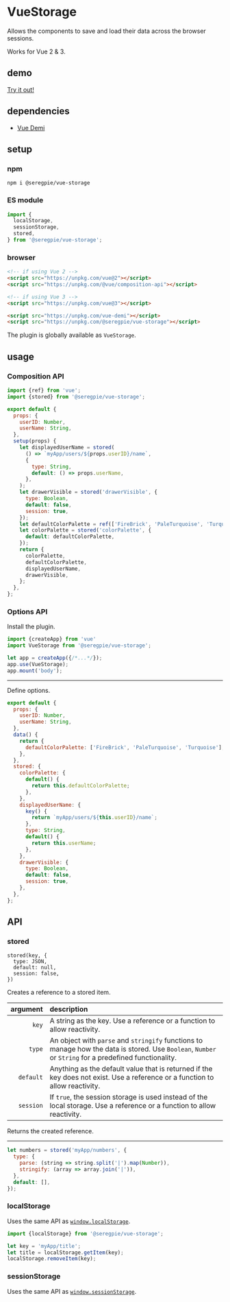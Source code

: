 # VueStorage

Allows the components to save and load their data across the browser sessions.

Works for Vue 2 & 3.

## demo

[Try it out!](https://seregpie.github.io/VueStorage/)

## dependencies

- [Vue Demi](https://github.com/antfu/vue-demi)

## setup

### npm

```shell
npm i @seregpie/vue-storage
```

### ES module

```javascript
import {
  localStorage,
  sessionStorage,
  stored,
} from '@seregpie/vue-storage';
```

### browser

```html
<!-- if using Vue 2 -->
<script src="https://unpkg.com/vue@2"></script>
<script src="https://unpkg.com/@vue/composition-api"></script>

<!-- if using Vue 3 -->
<script src="https://unpkg.com/vue@3"></script>

<script src="https://unpkg.com/vue-demi"></script>
<script src="https://unpkg.com/@seregpie/vue-storage"></script>
```

The plugin is globally available as `VueStorage`.

## usage

### Composition API

```javascript
import {ref} from 'vue';
import {stored} from '@seregpie/vue-storage';

export default {
  props: {
    userID: Number,
    userName: String,
  },
  setup(props) {
    let displayedUserName = stored(
      () => `myApp/users/${props.userID}/name`,
      {
        type: String,
        default: () => props.userName,
      },
    );
    let drawerVisible = stored('drawerVisible', {
      type: Boolean,
      default: false,
      session: true,
    });
    let defaultColorPalette = ref(['FireBrick', 'PaleTurquoise', 'Turquoise']);
    let colorPalette = stored('colorPalette', {
      default: defaultColorPalette,
    });
    return {
      colorPalette,
      defaultColorPalette,
      displayedUserName,
      drawerVisible,
    };
  },
};
```

### Options API

Install the plugin.

```javascript
import {createApp} from 'vue'
import VueStorage from '@seregpie/vue-storage';

let app = createApp({/*...*/});
app.use(VueStorage);
app.mount('body');
```

---

Define options.

```javascript
export default {
  props: {
    userID: Number,
    userName: String,
  },
  data() {
    return {
      defaultColorPalette: ['FireBrick', 'PaleTurquoise', 'Turquoise'],
    },
  },
  stored: {
    colorPalette: {
      default() {
        return this.defaultColorPalette;
      },
    },
    displayedUserName: {
      key() {
        return `myApp/users/${this.userID}/name`;
      },
      type: String,
      default() {
        return this.userName;
      },
    },
    drawerVisible: {
      type: Boolean,
      default: false,
      session: true,
    },
  },
};
```

## API

### stored

```
stored(key, {
  type: JSON,
  default: null,
  session: false,
})
```

Creates a reference to a stored item.

| argument | description |
| ---: | :--- |
| `key` | A string as the key. Use a reference or a function to allow reactivity. |
| `type` | An object with `parse` and `stringify` functions to manage how the data is stored. Use `Boolean`, `Number` or `String` for a predefined functionality. |
| `default` | Anything as the default value that is returned if the key does not exist. Use a reference or a function to allow reactivity. |
| `session` | If `true`, the session storage is used instead of the local storage. Use a reference or a function to allow reactivity. |

Returns the created reference.

---

```javascript
let numbers = stored('myApp/numbers', {
  type: {
    parse: (string => string.split('|').map(Number)),
    stringify: (array => array.join('|')),
  },
  default: [],
});
```

### localStorage

Uses the same API as [`window.localStorage`](https://developer.mozilla.org/docs/Web/API/Window/localStorage).

```javascript
import {localStorage} from '@seregpie/vue-storage';

let key = 'myApp/title';
let title = localStorage.getItem(key);
localStorage.removeItem(key);
```

### sessionStorage

Uses the same API as [`window.sessionStorage`](https://developer.mozilla.org/docs/Web/API/Window/sessionStorage).
